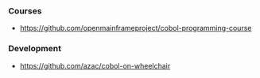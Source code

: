 ### Courses

- https://github.com/openmainframeproject/cobol-programming-course

### Development

- https://github.com/azac/cobol-on-wheelchair
